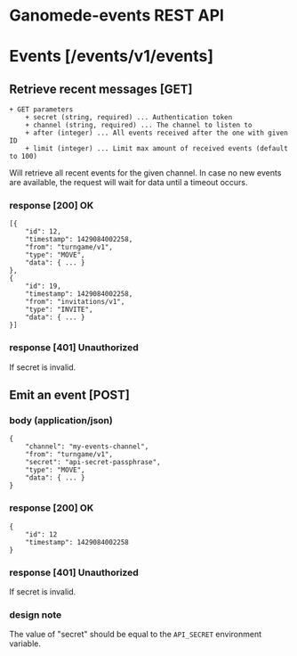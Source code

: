 # Ganomede-events REST API

# Events [/events/v1/events]

## Retrieve recent messages [GET]

    + GET parameters
        + secret (string, required) ... Authentication token
        + channel (string, required) ... The channel to listen to
        + after (integer) ... All events received after the one with given ID
        + limit (integer) ... Limit max amount of received events (default to 100)

Will retrieve all recent events for the given channel. In case no new events are available, the request will wait for data until a timeout occurs.

### response [200] OK

    [{
        "id": 12,
        "timestamp": 1429084002258,
        "from": "turngame/v1",
        "type": "MOVE",
        "data": { ... }
    },
    {
        "id": 19,
        "timestamp": 1429084002258,
        "from": "invitations/v1",
        "type": "INVITE",
        "data": { ... }
    }]

### response [401] Unauthorized

If secret is invalid.

## Emit an event [POST]

### body (application/json)

    {
        "channel": "my-events-channel",
        "from": "turngame/v1",
        "secret": "api-secret-passphrase",
        "type": "MOVE",
        "data": { ... }
    }

### response [200] OK

    {
        "id": 12
        "timestamp": 1429084002258
    }

### response [401] Unauthorized

If secret is invalid.

### design note

The value of "secret" should be equal to the `API_SECRET` environment variable.

